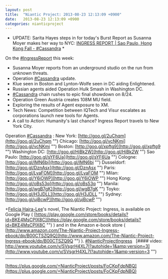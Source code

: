 ```yaml
---
layout: post
title:  "Niantic Project: 2013-08-23 12:13:09 +0900"
date:   2013-08-23 12:13:09 +0900
categories: nianticproject
---
```

* UPDATE: Sarita Hayes steps in for today's Burst Report as Susanna Moyer makes her way to NYC: [INGRESS REPORT | Sao Paulo, Hong Kong Fall - #Cassandra](http://www.youtube.com/watch?v=QDLwixPfRiY&amp;feature=c4-overview-vl&amp;list=PLDEUWItbkQ58QKFp8J6T8i8WVOCPVZWIv "") *

On the  [#IngressReport](https://plus.google.com/s/%23IngressReport "")  this week:

- Susanna Moyer reports from an underground studio on the run from unknown threats.
- Operation  [#Cassandra](https://plus.google.com/s/%23Cassandra "")  update.
- Klue seen in Boston and Lynton-Wolfe seen in DC aiding Enlightened.
- Russian agents aided Operation Hulk Smash in Washington DC.
-  [#Cassandra](https://plus.google.com/s/%23Cassandra "")  chain rushes to epic final showdown on 8/24.
- Operation Green Austria creates 108M MU field.
- Exploring the results of Agent exposure to XM.
- Tech News: Competition between IQTech and Visur escalates as corporations launch new tools for Agents.
- A call to Action: Humanity's last chance? Ingress Report travels to New York City.

Operation  [#Cassandra](https://plus.google.com/s/%23Cassandra "") :
New York: [http://goo.gl/2uChqm](http://goo.gl/2uChqm "")
Chicago: [http://goo.gl/vcNKmi](http://goo.gl/vcNKmi "")
Boston: [http://goo.gl/xpftg9](http://goo.gl/xpftg9 "")
Washington DC: [http://goo.gl/HiBk2W](http://goo.gl/HiBk2W "")
Sao Paulo: [http://goo.gl/sYF6Ua](http://goo.gl/sYF6Ua "")
Cologne: [http://goo.gl/lMN6bj](http://goo.gl/lMN6bj "")
Dusseldorf: [http://goo.gl/DznAsx](http://goo.gl/DznAsx "")
Paris: [http://goo.gl/LyaFOM](http://goo.gl/LyaFOM "")
Milan: [http://goo.gl/Y6iOWP](http://goo.gl/Y6iOWP "")
Hong Kong: [http://goo.gl/oBs53q](http://goo.gl/oBs53q "")
Manila: [http://goo.gl/wgB7gK](http://goo.gl/wgB7gK "")
Toyko: [http://goo.gl/H3JDLL](http://goo.gl/H3JDLL "")
Sydney: [http://goo.gl/ujBcwP](http://goo.gl/ujBcwP "")

+[Felicia Hajra-Lee](https://plus.google.com/118344555717370644832 "")'s novel, The Niantic Project: Ingress, is available on Google Play ( [https://play.google.com/store/books/details?id=BKE4MsCPlX8C](https://play.google.com/store/books/details?id=BKE4MsCPlX8C "") ) and in the Amazon e-book store ( [http://www.amazon.com/The-Niantic-Project-Ingress-ebook/dp/B00CTSZQ9Q](http://www.amazon.com/The-Niantic-Project-Ingress-ebook/dp/B00CTSZQ9Q "") ).  [#NianticProjectIngress](https://plus.google.com/s/%23NianticProjectIngress "")  
[#### video: http://www.youtube.com/v/SVsgrH4XL7I?autohide=1&amp;version=3](http://www.youtube.com/v/SVsgrH4XL7I?autohide=1&amp;version=3 "")
- - -
[https://plus.google.com/+NianticProject/posts/FoCKpFdpNBQ](https://plus.google.com/+NianticProject/posts/FoCKpFdpNBQ)
